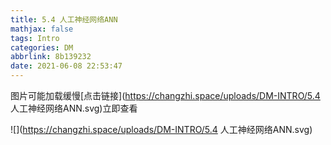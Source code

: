 ```yaml
---
title: 5.4 人工神经网络ANN
mathjax: false
tags: Intro
categories: DM
abbrlink: 8b139232
date: 2021-06-08 22:53:47
---
```


<!--more -->

图片可能加载缓慢[点击链接](https://changzhi.space/uploads/DM-INTRO/5.4 人工神经网络ANN.svg)立即查看

![](https://changzhi.space/uploads/DM-INTRO/5.4 人工神经网络ANN.svg)

